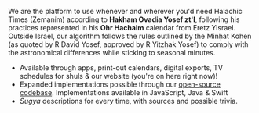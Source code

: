 We are the platform to use whenever and wherever you'd need Halachic Times (Zemanim) according to **Hakham Ovadia Yosef zt'l**, following his practices represented in his **Ohr Hachaim** calendar from Eretz Yisrael. Outside Israel, our algorithm follows the rules outlined by the Minḥat Kohen (as quoted by R David Yosef, approved by R Yitzḥak Yosef) to comply with the astronomical differences while sticking to seasonal minutes.

- Available through apps, print-out calendars, digital exports, TV schedules for shuls & our website (you're on here right now)!
- Expanded implementations possible through our [open-source codebase](https://github.com/Zemaneh-Yosef). Implementations available in JavaScript, Java & Swift
- _Sugya_ descriptions for every time, with sources and possible trivia.
